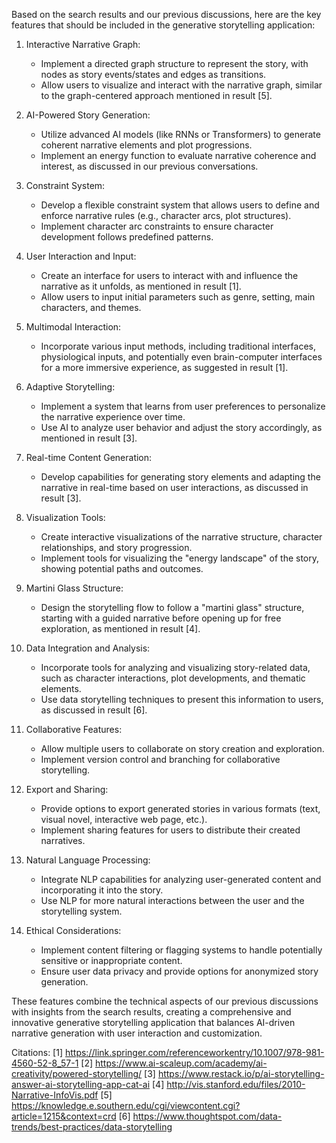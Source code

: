 Based on the search results and our previous discussions, here are the key features that should be included in the generative storytelling application:

1. Interactive Narrative Graph:
   - Implement a directed graph structure to represent the story, with nodes as story events/states and edges as transitions.
   - Allow users to visualize and interact with the narrative graph, similar to the graph-centered approach mentioned in result [5].

2. AI-Powered Story Generation:
   - Utilize advanced AI models (like RNNs or Transformers) to generate coherent narrative elements and plot progressions.
   - Implement an energy function to evaluate narrative coherence and interest, as discussed in our previous conversations.

3. Constraint System:
   - Develop a flexible constraint system that allows users to define and enforce narrative rules (e.g., character arcs, plot structures).
   - Implement character arc constraints to ensure character development follows predefined patterns.

4. User Interaction and Input:
   - Create an interface for users to interact with and influence the narrative as it unfolds, as mentioned in result [1].
   - Allow users to input initial parameters such as genre, setting, main characters, and themes.

5. Multimodal Interaction:
   - Incorporate various input methods, including traditional interfaces, physiological inputs, and potentially even brain-computer interfaces for a more immersive experience, as suggested in result [1].

6. Adaptive Storytelling:
   - Implement a system that learns from user preferences to personalize the narrative experience over time.
   - Use AI to analyze user behavior and adjust the story accordingly, as mentioned in result [3].

7. Real-time Content Generation:
   - Develop capabilities for generating story elements and adapting the narrative in real-time based on user interactions, as discussed in result [3].

8. Visualization Tools:
   - Create interactive visualizations of the narrative structure, character relationships, and story progression.
   - Implement tools for visualizing the "energy landscape" of the story, showing potential paths and outcomes.

9. Martini Glass Structure:
   - Design the storytelling flow to follow a "martini glass" structure, starting with a guided narrative before opening up for free exploration, as mentioned in result [4].

10. Data Integration and Analysis:
    - Incorporate tools for analyzing and visualizing story-related data, such as character interactions, plot developments, and thematic elements.
    - Use data storytelling techniques to present this information to users, as discussed in result [6].

11. Collaborative Features:
    - Allow multiple users to collaborate on story creation and exploration.
    - Implement version control and branching for collaborative storytelling.

12. Export and Sharing:
    - Provide options to export generated stories in various formats (text, visual novel, interactive web page, etc.).
    - Implement sharing features for users to distribute their created narratives.

13. Natural Language Processing:
    - Integrate NLP capabilities for analyzing user-generated content and incorporating it into the story.
    - Use NLP for more natural interactions between the user and the storytelling system.

14. Ethical Considerations:
    - Implement content filtering or flagging systems to handle potentially sensitive or inappropriate content.
    - Ensure user data privacy and provide options for anonymized story generation.

These features combine the technical aspects of our previous discussions with insights from the search results, creating a comprehensive and innovative generative storytelling application that balances AI-driven narrative generation with user interaction and customization.

Citations:
[1] https://link.springer.com/referenceworkentry/10.1007/978-981-4560-52-8_57-1
[2] https://www.ai-scaleup.com/academy/ai-creativity/powered-storytelling/
[3] https://www.restack.io/p/ai-storytelling-answer-ai-storytelling-app-cat-ai
[4] http://vis.stanford.edu/files/2010-Narrative-InfoVis.pdf
[5] https://knowledge.e.southern.edu/cgi/viewcontent.cgi?article=1215&context=crd
[6] https://www.thoughtspot.com/data-trends/best-practices/data-storytelling
